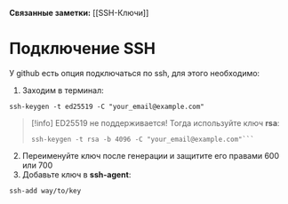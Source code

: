 **Связанные заметки:** [[SSH-Ключи]]

# Подключение SSH

У github есть опция подключаться по ssh, для этого необходимо: 

1) Заходим в терминал:

```shell
ssh-keygen -t ed25519 -C "your_email@example.com"
```

>[!info] ED25519 не поддерживается!
>Тогда используйте ключ **rsa**:
>
>```shell
>ssh-keygen -t rsa -b 4096 -C "your_email@example.com"```

2) Переименуйте ключ после генерации и защитите его правами 600 или 700
3) Добавьте ключ в **ssh-agent**:

```shell
ssh-add way/to/key
```
